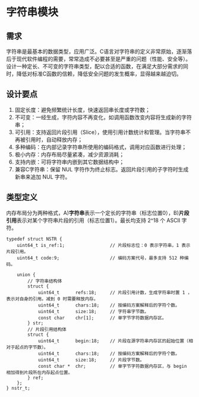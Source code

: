# 字符串模块

## 需求
字符串是最基本的数据类型，应用广泛。C语言对字符串的定义非常原始，逐渐落后于现代软件编程的需要，常常造成不必要甚至是严重的问题（性能、安全等）。设计一种定长、不可变的字符串类型，配以合适的函数，在满足大部分需求的同时，降低对标准C函数的信赖，降低安全问题的发生概率，显得越来越迫切。

## 设计要点
1. 固定长度：避免频繁统计长度，快速返回串长度或字符数；
2. 不可变：一经生成，字符内容不再变化，如调用函数改变内容将生成新的字符串；
3. 可引用：支持返回片段引用（Slice），使用引用计数统计和管理。当字符串不再被引用时，自动释放内存；
4. 多种编码：在内部记录字符串所使用的编码格式，调用对应函数进行处理；
5. 极小内存：内存布局尽量紧凑，减少资源消耗；
6. 支持内嵌：可将字符串内嵌到其它数据结构中；
7. 兼容C字符串：保留 NUL 字符作为终止标志。返回片段引用的子字符时生成新串来追加 NUL 字符。

## 类型定义
内存布局分为两种格式，A)**字符串**表示一个定长的字符串（标志位置0），B)**片段引用**表示对某个字符串片段的引用（标志位置1）。最长均支持 2^18 个 ASCII 字符。

```
typedef struct NSTR {
    uint64_t is_ref:1;                 // 片段标志位：0 表示字符串，1 表示片段引用。
    uint64_t code:9;                   // 编码方案代号，最多支持 512 种编码。

    union {
        // 字符串结构体
        struct {
            uint64_t      refs:18;     // 片段引用计数，生成字符串时置 1 ，表示对自身的引用。减到 0 时需要释放内存。
            uint64_t      chars:18;    // 按编码方案解释后的字符个数。
            uint64_t      size:18;     // 字符串字节数。
            const char    chr[1];      // 单字节字符数据内存区。
        } str;
        // 片段引用结构体
        struct {
            uint64_t      begin:18;    // 片段在源字符串内存区的起始位置（相对于起点的字节数）。
            uint64_t      chars:18;    // 按编码方案解释后的字符个数。
            uint64_t      size:18;     // 片段字节数。
            const char *  chr;         // 单字节字符数据内存区，与 begin 相加得到片段所在内存起点位置。
        } ref;
    };
} nstr_t;
```
